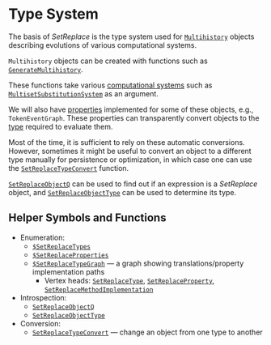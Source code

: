 # Type System

The basis of *SetReplace* is the type system used for [`Multihistory`](/Documentation/Types/Multihistory/README.md)
objects describing evolutions of various computational systems.

`Multihistory` objects can be created with functions such as
[`GenerateMultihistory`](/Documentation/Generators/GenerateMultihistory.md).

These functions take various [computational systems](/Documentation/Systems/README.md) such as
[`MultisetSubstitutionSystem`](/Documentation/Systems/MultisetSubstitutionSystem.md) as an argument.

We will also have [properties](/Documentation/Properties/README.md) implemented for some of these objects, e.g.,
`TokenEventGraph`. These properties can transparently convert objects to the [type](/Documentation/Types/README.md)
required to evaluate them.

Most of the time, it is sufficient to rely on these automatic conversions. However, sometimes it might be useful to
convert an object to a different type manually for persistence or optimization, in which case one can use the
[`SetReplaceTypeConvert`](SetReplaceTypeConvert.md) function.

[`SetReplaceObjectQ`](SetReplaceObjectQ.md) can be used to find out if an expression is a *SetReplace* object, and
[`SetReplaceObjectType`](SetReplaceObjectType.md) can be used to determine its type.

## Helper Symbols and Functions

* Enumeration:
  * [`$SetReplaceTypes`]($SetReplaceTypes.md)
  * [`$SetReplaceProperties`]($SetReplaceProperties.md)
  * [`$SetReplaceTypeGraph`]($SetReplaceTypeGraph.md) &mdash; a graph showing translations/property implementation paths
    * Vertex heads: [`SetReplaceType`](SetReplaceType.md),
                    [`SetReplaceProperty`](SetReplaceProperty.md),
                    [`SetReplaceMethodImplementation`](SetReplaceMethodImplementation.md)
* Introspection:
  * [`SetReplaceObjectQ`](SetReplaceObjectQ.md)
  * [`SetReplaceObjectType`](SetReplaceObjectType.md)
* Conversion:
  * [`SetReplaceTypeConvert`](SetReplaceTypeConvert.md) &mdash; change an object from one type to another
